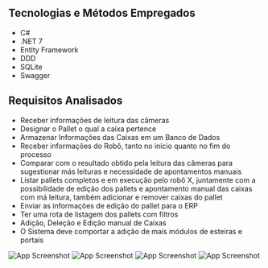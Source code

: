 ## Tecnologias e Métodos Empregados
 - C#
 - .NET 7
 - Entity Framework
 - DDD
 - SQLite
 - Swagger

## Requisitos Analisados

 - Receber informações de leitura das câmeras
- Designar o Pallet o qual a caixa pertence
- Armazenar Informações das Caixas em um Banco de Dados
- Receber informações do Robô, tanto no início quanto no fim do processo
- Comparar com o resultado obtido pela leitura das câmeras para sugestionar más leituras e necessidade de apontamentos manuais
- Listar pallets completos e em execução pelo robô X, juntamente com a possibilidade de edição dos pallets e apontamento manual das caixas com má leitura, também adicionar e remover caixas do pallet
- Enviar as informações de edição do pallet para o ERP
- Ter uma rota de listagem dos pallets com filtros
- Adição, Deleção e Edição manual de Caixas
- O Sistema deve comportar a adição de mais módulos de esteiras e portais


![App Screenshot](https://media.discordapp.net/attachments/794006854627754035/1082839729352999023/Screenshot_3.png)
![App Screenshot](https://media.discordapp.net/attachments/794006854627754035/1082839729071984761/Screenshot_4.png)
![App Screenshot](https://media.discordapp.net/attachments/794006854627754035/1082839729797599333/Screenshot_1.png?width=507&height=671)
![App Screenshot](https://media.discordapp.net/attachments/794006854627754035/1082839729562726400/Screenshot_2.png)
